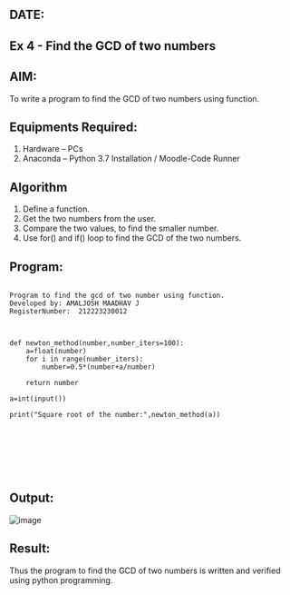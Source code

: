 ## DATE:
## Ex 4 - Find the GCD of two numbers

## AIM:
To write a program to find the GCD of two numbers using function.

## Equipments Required:
1. Hardware – PCs
2. Anaconda – Python 3.7 Installation / Moodle-Code Runner

## Algorithm
1. Define a function.
2. Get the two numbers from the user.
3. Compare the two values, to find the smaller number.
4. Use for() and if() loop to find the GCD of the two numbers.

## Program:
```

Program to find the gcd of two number using function.
Developed by: AMALJOSH MAADHAV J
RegisterNumber:  212223230012



def newton_method(number,number_iters=100):
    a=float(number)
    for i in range(number_iters):
        number=0.5*(number+a/number)

    return number

a=int(input())

print("Square root of the number:",newton_method(a))








```

## Output:
![image](https://github.com/user-attachments/assets/b7568cdf-16a2-40aa-af82-4e24eb56c436)



## Result:
Thus the program to find the GCD of two numbers is written and verified using python programming.
